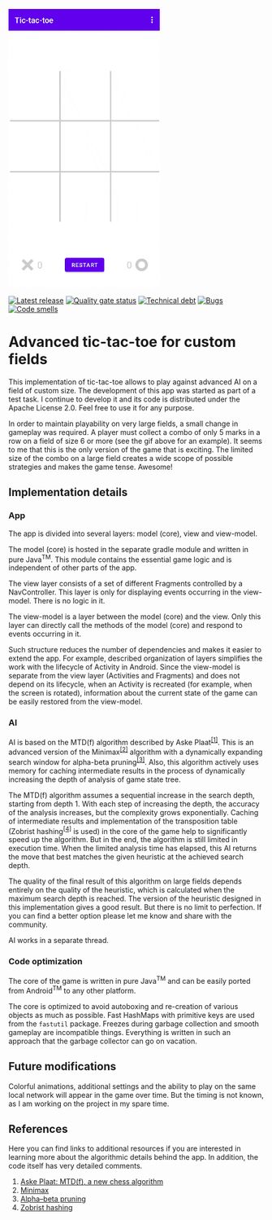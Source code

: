 ![logo](logo.gif)

[![Latest release](https://img.shields.io/github/v/release/ae9o/tic-tac-toe?display_name=tag)](https://github.com/ae9o/tic-tac-toe/releases)
[![Quality gate status](https://sonarcloud.io/api/project_badges/measure?project=ae9o_tic-tac-toe&metric=alert_status)](https://sonarcloud.io/dashboard?id=ae9o_tic-tac-toe)
[![Technical debt](https://sonarcloud.io/api/project_badges/measure?project=ae9o_tic-tac-toe&metric=sqale_index)](https://sonarcloud.io/dashboard?id=ae9o_tic-tac-toe)
[![Bugs](https://sonarcloud.io/api/project_badges/measure?project=ae9o_tic-tac-toe&metric=bugs)](https://sonarcloud.io/dashboard?id=ae9o_tic-tac-toe)
[![Code smells](https://sonarcloud.io/api/project_badges/measure?project=ae9o_tic-tac-toe&metric=code_smells)](https://sonarcloud.io/dashboard?id=ae9o_tic-tac-toe)

# Advanced tic-tac-toe for custom fields

This implementation of tic-tac-toe allows to play against advanced AI on a field of custom size. The development of this
app was started as part of a test task. I continue to develop it and its code is distributed under the Apache License
2.0. Feel free to use it for any purpose.

In order to maintain playability on very large fields, a small change in gameplay was required. A player must collect
a combo of only 5 marks in a row on a field of size 6 or more (see the gif above for an example). It seems to me that
this is the only version of the game that is exciting. The limited size of the combo on a large field creates a wide
scope of possible strategies and makes the game tense. Awesome!

## Implementation details

### App

The app is divided into several layers: model (core), view and view-model.

The model (core) is hosted in the separate gradle module and written in pure Java<sup>TM</sup>. This module contains
the essential game logic and is independent of other parts of the app.

The view layer consists of a set of different Fragments controlled by a NavController. This layer is only for
displaying events occurring in the view-model. There is no logic in it.

The view-model is a layer between the model (core) and the view. Only this layer can directly call the methods of the
model (core) and respond to events occurring in it.

Such structure reduces the number of dependencies and makes it easier to extend the app. For example, described 
organization of layers simplifies the work with the lifecycle of Activity in Android. Since the view-model is separate 
from the view layer (Activities and Fragments) and does not depend on its lifecycle, when an Activity is recreated (for
example, when the screen is rotated), information about the current state of the game can be easily restored from
the view-model.

### AI

AI is based on the MTD(f) algorithm described by Aske Plaat<sup>[\[1\]](#references)</sup>. This is an advanced version
of the Minimax<sup>[\[2\]](#references)</sup> algorithm with a dynamically expanding search window for alpha-beta
pruning<sup>[\[3\]](#references)</sup>. Also, this algorithm actively uses memory for caching intermediate results in
the process of dynamically increasing the depth of analysis of game state tree.

The MTD(f) algorithm assumes a sequential increase in the search depth, starting from depth 1. With each step of
increasing the depth, the accuracy of the analysis increases, but the complexity grows exponentially. Caching of
intermediate results and implementation of the transposition table (Zobrist hashing<sup>[\[4\]](#references)</sup> is
used) in the core of the game help to significantly speed up the algorithm. But in the end, the algorithm is still
limited in execution time. When the limited analysis time has elapsed, this AI returns the move that best matches the
given heuristic at the achieved search depth.

The quality of the final result of this algorithm on large fields depends entirely on the quality of the heuristic,
which is calculated when the maximum search depth is reached. The version of the heuristic designed in this
implementation gives a good result. But there is no limit to perfection. If you can find a better option please let me
know and share with the community.

AI works in a separate thread.

### Code optimization

The core of the game is written in pure Java<sup>TM</sup> and can be easily ported from Android<sup>TM</sup> to any 
other platform.

The core is optimized to avoid autoboxing and re-creation of various objects as much as possible. Fast HashMaps with
primitive keys are used from the `fastutil` package. Freezes during garbage collection and smooth gameplay are
incompatible things. Everything is written in such an approach that the garbage collector can go on vacation.

## Future modifications

Colorful animations, additional settings and the ability to play on the same local network will appear in the game over
time. But the timing is not known, as I am working on the project in my spare time.

## References

Here you can find links to additional resources if you are interested in learning more about the algorithmic details 
behind the app. In addition, the code itself has very detailed comments.

1. [Aske Plaat: MTD(f), a new chess algorithm](https://people.csail.mit.edu/plaat/mtdf.html)
2. [Minimax](https://en.wikipedia.org/wiki/Minimax)
3. [Alpha–beta pruning](https://en.wikipedia.org/wiki/Alpha%E2%80%93beta_pruning)
4. [Zobrist hashing](https://en.wikipedia.org/wiki/Zobrist_hashing)
